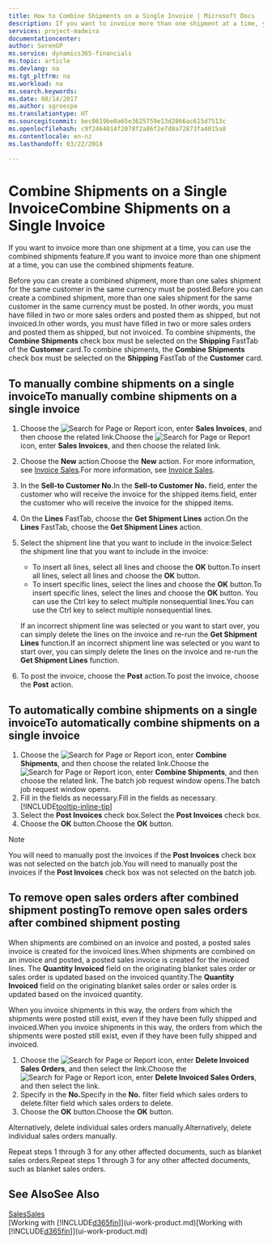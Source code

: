 ```yaml
---
title: How to Combine Shipments on a Single Invoice | Microsoft Docs
description: If you want to invoice more than one shipment at a time, you can use the combined shipments feature.
services: project-madeira
documentationcenter: 
author: SorenGP
ms.service: dynamics365-financials
ms.topic: article
ms.devlang: na
ms.tgt_pltfrm: na
ms.workload: na
ms.search.keywords: 
ms.date: 08/14/2017
ms.author: sgroespe
ms.translationtype: HT
ms.sourcegitcommit: bec0619be0a65e3625759e13d2866ac615d7513c
ms.openlocfilehash: c9f2464014f2078f2a86f2e7d8a72873fa4015a8
ms.contentlocale: en-nz
ms.lasthandoff: 03/22/2018

---
```

# <a name="combine-shipments-on-a-single-invoice"></a><span data-ttu-id="58170-103">Combine Shipments on a Single Invoice</span><span class="sxs-lookup"><span data-stu-id="58170-103">Combine Shipments on a Single Invoice</span></span>
<span data-ttu-id="58170-104">If you want to invoice more than one shipment at a time, you can use the combined shipments feature.</span><span class="sxs-lookup"><span data-stu-id="58170-104">If you want to invoice more than one shipment at a time, you can use the combined shipments feature.</span></span>  

 <span data-ttu-id="58170-105">Before you can create a combined shipment, more than one sales shipment for the same customer in the same currency must be posted.</span><span class="sxs-lookup"><span data-stu-id="58170-105">Before you can create a combined shipment, more than one sales shipment for the same customer in the same currency must be posted.</span></span> <span data-ttu-id="58170-106">In other words, you must have filled in two or more sales orders and posted them as shipped, but not invoiced.</span><span class="sxs-lookup"><span data-stu-id="58170-106">In other words, you must have filled in two or more sales orders and posted them as shipped, but not invoiced.</span></span> <span data-ttu-id="58170-107">To combine shipments, the **Combine Shipments** check box must be selected on the **Shipping** FastTab of the **Customer** card.</span><span class="sxs-lookup"><span data-stu-id="58170-107">To combine shipments, the **Combine Shipments** check box must be selected on the **Shipping** FastTab of the **Customer** card.</span></span>  

## <a name="to-manually-combine-shipments-on-a-single-invoice"></a><span data-ttu-id="58170-108">To manually combine shipments on a single invoice</span><span class="sxs-lookup"><span data-stu-id="58170-108">To manually combine shipments on a single invoice</span></span>  
1. <span data-ttu-id="58170-109">Choose the ![Search for Page or Report](media/ui-search/search_small.png "Search for Page or Report icon") icon, enter **Sales Invoices**, and then choose the related link.</span><span class="sxs-lookup"><span data-stu-id="58170-109">Choose the ![Search for Page or Report](media/ui-search/search_small.png "Search for Page or Report icon") icon, enter **Sales Invoices**, and then choose the related link.</span></span>  
2. <span data-ttu-id="58170-110">Choose the **New** action.</span><span class="sxs-lookup"><span data-stu-id="58170-110">Choose the **New** action.</span></span> <span data-ttu-id="58170-111">For more information, see [Invoice Sales](sales-how-invoice-sales.md).</span><span class="sxs-lookup"><span data-stu-id="58170-111">For more information, see [Invoice Sales](sales-how-invoice-sales.md).</span></span>
3. <span data-ttu-id="58170-112">In the **Sell-to Customer No.**</span><span class="sxs-lookup"><span data-stu-id="58170-112">In the **Sell-to Customer No.**</span></span> <span data-ttu-id="58170-113">field, enter the customer who will receive the invoice for the shipped items.</span><span class="sxs-lookup"><span data-stu-id="58170-113">field, enter the customer who will receive the invoice for the shipped items.</span></span>  
4. <span data-ttu-id="58170-114">On the **Lines** FastTab, choose the **Get Shipment Lines** action.</span><span class="sxs-lookup"><span data-stu-id="58170-114">On the **Lines** FastTab, choose the **Get Shipment Lines** action.</span></span>  
5. <span data-ttu-id="58170-115">Select the shipment line that you want to include in the invoice:</span><span class="sxs-lookup"><span data-stu-id="58170-115">Select the shipment line that you want to include in the invoice:</span></span>  

    - <span data-ttu-id="58170-116">To insert all lines, select all lines and choose the **OK** button.</span><span class="sxs-lookup"><span data-stu-id="58170-116">To insert all lines, select all lines and choose the **OK** button.</span></span>  
    - <span data-ttu-id="58170-117">To insert specific lines, select the lines and choose the **OK** button.</span><span class="sxs-lookup"><span data-stu-id="58170-117">To insert specific lines, select the lines and choose the **OK** button.</span></span> <span data-ttu-id="58170-118">You can use the Ctrl key to select multiple nonsequential lines.</span><span class="sxs-lookup"><span data-stu-id="58170-118">You can use the Ctrl key to select multiple nonsequential lines.</span></span>  

    <span data-ttu-id="58170-119">If an incorrect shipment line was selected or you want to start over, you can simply delete the lines on the invoice and re-run the **Get Shipment Lines** function.</span><span class="sxs-lookup"><span data-stu-id="58170-119">If an incorrect shipment line was selected or you want to start over, you can simply delete the lines on the invoice and re-run the **Get Shipment Lines** function.</span></span>  
7. <span data-ttu-id="58170-120">To post the invoice, choose the **Post** action.</span><span class="sxs-lookup"><span data-stu-id="58170-120">To post the invoice, choose the **Post** action.</span></span>  

## <a name="to-automatically-combine-shipments-on-a-single-invoice"></a><span data-ttu-id="58170-121">To automatically combine shipments on a single invoice</span><span class="sxs-lookup"><span data-stu-id="58170-121">To automatically combine shipments on a single invoice</span></span>  
1. <span data-ttu-id="58170-122">Choose the ![Search for Page or Report](media/ui-search/search_small.png "Search for Page or Report icon") icon, enter **Combine Shipments**, and then choose the related link.</span><span class="sxs-lookup"><span data-stu-id="58170-122">Choose the ![Search for Page or Report](media/ui-search/search_small.png "Search for Page or Report icon") icon, enter **Combine Shipments**, and then choose the related link.</span></span> <span data-ttu-id="58170-123">The batch job request window opens.</span><span class="sxs-lookup"><span data-stu-id="58170-123">The batch job request window opens.</span></span>  
2. <span data-ttu-id="58170-124">Fill in the fields as necessary.</span><span class="sxs-lookup"><span data-stu-id="58170-124">Fill in the fields as necessary.</span></span> [!INCLUDE[tooltip-inline-tip](includes/tooltip-inline-tip_md.md)]
3. <span data-ttu-id="58170-125">Select the **Post Invoices** check box.</span><span class="sxs-lookup"><span data-stu-id="58170-125">Select the **Post Invoices** check box.</span></span>  
4.  <span data-ttu-id="58170-126">Choose the **OK** button.</span><span class="sxs-lookup"><span data-stu-id="58170-126">Choose the **OK** button.</span></span>  

> [!NOTE]  
>  <span data-ttu-id="58170-127">You will need to manually post the invoices if the **Post Invoices** check box was not selected on the batch job.</span><span class="sxs-lookup"><span data-stu-id="58170-127">You will need to manually post the invoices if the **Post Invoices** check box was not selected on the batch job.</span></span>  

## <a name="to-remove-open-sales-orders-after-combined-shipment-posting"></a><span data-ttu-id="58170-128">To remove open sales orders after combined shipment posting</span><span class="sxs-lookup"><span data-stu-id="58170-128">To remove open sales orders after combined shipment posting</span></span> 
<span data-ttu-id="58170-129">When shipments are combined on an invoice and posted, a posted sales invoice is created for the invoiced lines.</span><span class="sxs-lookup"><span data-stu-id="58170-129">When shipments are combined on an invoice and posted, a posted sales invoice is created for the invoiced lines.</span></span> <span data-ttu-id="58170-130">The **Quantity Invoiced** field on the originating blanket sales order or sales order is updated based on the invoiced quantity.</span><span class="sxs-lookup"><span data-stu-id="58170-130">The **Quantity Invoiced** field on the originating blanket sales order or sales order is updated based on the invoiced quantity.</span></span>  

<span data-ttu-id="58170-131">When you invoice shipments in this way, the orders from which the shipments were posted still exist, even if they have been fully shipped and invoiced.</span><span class="sxs-lookup"><span data-stu-id="58170-131">When you invoice shipments in this way, the orders from which the shipments were posted still exist, even if they have been fully shipped and invoiced.</span></span>   

1. <span data-ttu-id="58170-132">Choose the ![Search for Page or Report](media/ui-search/search_small.png "Search for Page or Report icon") icon, enter **Delete Invoiced Sales Orders**, and then select the link.</span><span class="sxs-lookup"><span data-stu-id="58170-132">Choose the ![Search for Page or Report](media/ui-search/search_small.png "Search for Page or Report icon") icon, enter **Delete Invoiced Sales Orders**, and then select the link.</span></span>  
2. <span data-ttu-id="58170-133">Specify in the **No.**</span><span class="sxs-lookup"><span data-stu-id="58170-133">Specify in the **No.**</span></span> <span data-ttu-id="58170-134">filter field which sales orders to delete.</span><span class="sxs-lookup"><span data-stu-id="58170-134">filter field which sales orders to delete.</span></span>  
3. <span data-ttu-id="58170-135">Choose the **OK** button.</span><span class="sxs-lookup"><span data-stu-id="58170-135">Choose the **OK** button.</span></span>  

<span data-ttu-id="58170-136">Alternatively, delete individual sales orders manually.</span><span class="sxs-lookup"><span data-stu-id="58170-136">Alternatively, delete individual sales orders manually.</span></span>  

<span data-ttu-id="58170-137">Repeat steps 1 through 3 for any other affected documents, such as blanket sales orders.</span><span class="sxs-lookup"><span data-stu-id="58170-137">Repeat steps 1 through 3 for any other affected documents, such as blanket sales orders.</span></span>

## <a name="see-also"></a><span data-ttu-id="58170-138">See Also</span><span class="sxs-lookup"><span data-stu-id="58170-138">See Also</span></span>  
[<span data-ttu-id="58170-139">Sales</span><span class="sxs-lookup"><span data-stu-id="58170-139">Sales</span></span>](sales-manage-sales.md)  
<span data-ttu-id="58170-140">[Working with [!INCLUDE[d365fin](includes/d365fin_md.md)]](ui-work-product.md)</span><span class="sxs-lookup"><span data-stu-id="58170-140">[Working with [!INCLUDE[d365fin](includes/d365fin_md.md)]](ui-work-product.md)</span></span>

